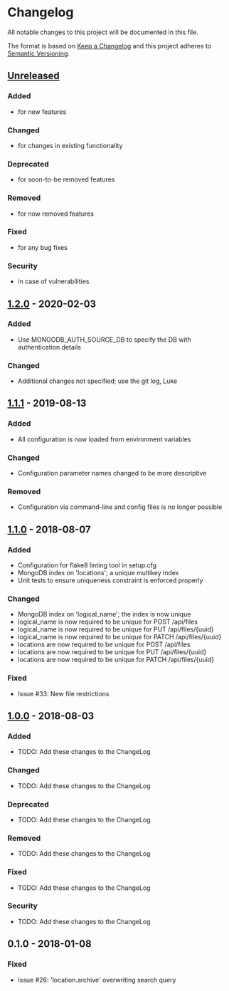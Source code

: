 # Changelog
All notable changes to this project will be documented in this file.

The format is based on [Keep a Changelog](http://keepachangelog.com/en/1.0.0/)
and this project adheres to [Semantic Versioning](http://semver.org/spec/v2.0.0.html).

## [Unreleased]
### Added
- for new features
### Changed
- for changes in existing functionality
### Deprecated
- for soon-to-be removed features
### Removed
- for now removed features
### Fixed
- for any bug fixes
### Security
- in case of vulnerabilities

## [1.2.0] - 2020-02-03
### Added
- Use MONGODB_AUTH_SOURCE_DB to specify the DB with authentication details
### Changed
- Additional changes not specified; use the git log, Luke

## [1.1.1] - 2019-08-13
### Added
- All configuration is now loaded from environment variables
### Changed
- Configuration parameter names changed to be more descriptive
### Removed
- Configuration via command-line and config files is no longer possible

## [1.1.0] - 2018-08-07
### Added
- Configuration for flake8 linting tool in setup.cfg
- MongoDB index on 'locations'; a unique multikey index
- Unit tests to ensure uniqueness constraint is enforced properly
### Changed
- MongoDB index on 'logical_name'; the index is now unique
- logical_name is now required to be unique for POST /api/files
- logical_name is now required to be unique for PUT /api/files/{uuid}
- logical_name is now required to be unique for PATCH /api/files/{uuid}
- locations are now required to be unique for POST /api/files
- locations are now required to be unique for PUT /api/files/{uuid}
- locations are now required to be unique for PATCH /api/files/{uuid}
### Fixed
- Issue #33: New file restrictions

## [1.0.0] - 2018-08-03
### Added
- TODO: Add these changes to the ChangeLog
### Changed
- TODO: Add these changes to the ChangeLog
### Deprecated
- TODO: Add these changes to the ChangeLog
### Removed
- TODO: Add these changes to the ChangeLog
### Fixed
- TODO: Add these changes to the ChangeLog
### Security
- TODO: Add these changes to the ChangeLog

## 0.1.0 - 2018-01-08
### Fixed
- Issue #26: 'location.archive' overwriting search query

[Unreleased]: https://github.com/WIPACrepo/file_catalog/compare/1.2.0...HEAD
[1.2.0]: https://github.com/WIPACrepo/file_catalog/compare/1.1.1...1.2.0
[1.1.1]: https://github.com/WIPACrepo/file_catalog/compare/1.1.0...1.1.1
[1.1.0]: https://github.com/WIPACrepo/file_catalog/compare/1.0.0...1.1.0
[1.0.0]: https://github.com/WIPACrepo/file_catalog/compare/0.1.0...1.0.0
